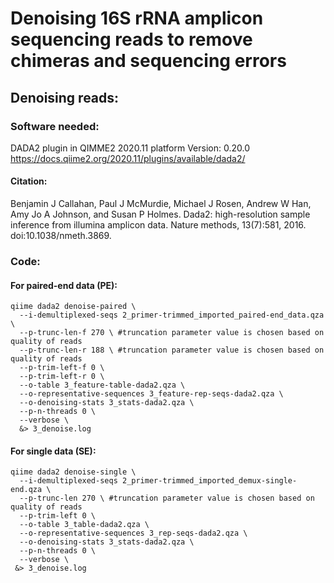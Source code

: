 

# Denoising 16S rRNA amplicon sequencing reads to remove chimeras and sequencing errors

## Denoising reads:
### Software needed:
DADA2 plugin in QIMME2 2020.11 platform
Version: 0.20.0
https://docs.qiime2.org/2020.11/plugins/available/dada2/
#### Citation: 
Benjamin J Callahan, Paul J McMurdie, Michael J Rosen, Andrew W Han, Amy Jo A Johnson, and Susan P Holmes. Dada2: high-resolution sample inference from illumina amplicon data. Nature methods, 13(7):581, 2016. doi:10.1038/nmeth.3869.


### Code:
#### For paired-end data (PE):
```
qiime dada2 denoise-paired \
  --i-demultiplexed-seqs 2_primer-trimmed_imported_paired-end_data.qza \
  --p-trunc-len-f 270 \ #truncation parameter value is chosen based on quality of reads
  --p-trunc-len-r 188 \ #truncation parameter value is chosen based on quality of reads
  --p-trim-left-f 0 \
  --p-trim-left-r 0 \
  --o-table 3_feature-table-dada2.qza \
  --o-representative-sequences 3_feature-rep-seqs-dada2.qza \
  --o-denoising-stats 3_stats-dada2.qza \
  --p-n-threads 0 \
  --verbose \
  &> 3_denoise.log

```

#### For single data (SE):
```
qiime dada2 denoise-single \
  --i-demultiplexed-seqs 2_primer-trimmed_imported_demux-single-end.qza \
  --p-trunc-len 270 \ #truncation parameter value is chosen based on quality of reads
  --p-trim-left 0 \
  --o-table 3_table-dada2.qza \
  --o-representative-sequences 3_rep-seqs-dada2.qza \
  --o-denoising-stats 3_stats-dada2.qza \
  --p-n-threads 0 \
  --verbose \
 &> 3_denoise.log

```


